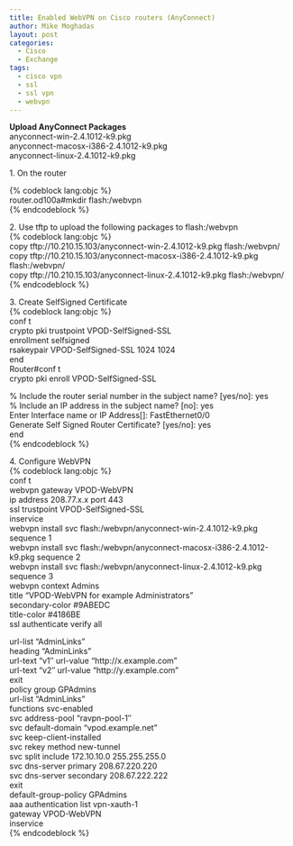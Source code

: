 ```yaml
---
title: Enabled WebVPN on Cisco routers (AnyConnect)
author: Mike Moghadas
layout: post
categories:
  - Cisco
  - Exchange
tags:
  - cisco vpn
  - ssl
  - ssl vpn
  - webvpn
---
```

<p><strong>Upload AnyConnect Packages</strong><br />
anyconnect-win-2.4.1012-k9.pkg<br />
anyconnect-macosx-i386-2.4.1012-k9.pkg<br />
anyconnect-linux-2.4.1012-k9.pkg</p>
<p>1. On the router</p>
<p><!--more--></p>
<p>{% codeblock lang:objc %}<br />
router.od100a#mkdir flash:/webvpn<br />
{% endcodeblock %}</p>
<p>2. Use tftp to upload the following packages to flash:/webvpn<br />
{% codeblock lang:objc %}<br />
copy tftp://10.210.15.103/anyconnect-win-2.4.1012-k9.pkg flash:/webvpn/<br />
copy tftp://10.210.15.103/anyconnect-macosx-i386-2.4.1012-k9.pkg flash:/webvpn/<br />
copy tftp://10.210.15.103/anyconnect-linux-2.4.1012-k9.pkg flash:/webvpn/<br />
{% endcodeblock %}</p>
<p>3. Create SelfSigned Certificate<br />
{% codeblock lang:objc %}<br />
conf t<br />
crypto pki trustpoint VPOD-SelfSigned-SSL<br />
enrollment selfsigned<br />
rsakeypair VPOD-SelfSigned-SSL 1024 1024<br />
end<br />
Router#conf t<br />
crypto pki enroll VPOD-SelfSigned-SSL</p>
<p>% Include the router serial number in the subject name? [yes/no]: yes<br />
% Include an IP address in the subject name? [no]: yes<br />
Enter Interface name or IP Address[]: FastEthernet0/0<br />
Generate Self Signed Router Certificate? [yes/no]: yes<br />
end<br />
{% endcodeblock %}</p>
<p>4. Configure WebVPN<br />
{% codeblock lang:objc %}<br />
conf t<br />
webvpn gateway VPOD-WebVPN<br />
ip address 208.77.x.x port 443<br />
ssl trustpoint VPOD-SelfSigned-SSL<br />
inservice<br />
webvpn install svc flash:/webvpn/anyconnect-win-2.4.1012-k9.pkg sequence 1<br />
webvpn install svc flash:/webvpn/anyconnect-macosx-i386-2.4.1012-k9.pkg sequence 2<br />
webvpn install svc flash:/webvpn/anyconnect-linux-2.4.1012-k9.pkg sequence 3<br />
webvpn context Admins<br />
title “VPOD-WebVPN for example Administrators”<br />
secondary-color #9ABEDC<br />
title-color #4186BE<br />
ssl authenticate verify all</p>
<p>url-list “AdminLinks”<br />
heading “AdminLinks”<br />
url-text “v1″ url-value “http://x.example.com”<br />
url-text “v2″ url-value “http://y.example.com”<br />
exit<br />
policy group GPAdmins<br />
url-list “AdminLinks”<br />
functions svc-enabled<br />
svc address-pool “ravpn-pool-1″<br />
svc default-domain “vpod.example.net”<br />
svc keep-client-installed<br />
svc rekey method new-tunnel<br />
svc split include 172.10.10.0 255.255.255.0<br />
svc dns-server primary 208.67.220.220<br />
svc dns-server secondary 208.67.222.222<br />
exit<br />
default-group-policy GPAdmins<br />
aaa authentication list vpn-xauth-1<br />
gateway VPOD-WebVPN<br />
inservice<br />
{% endcodeblock %} </p>
